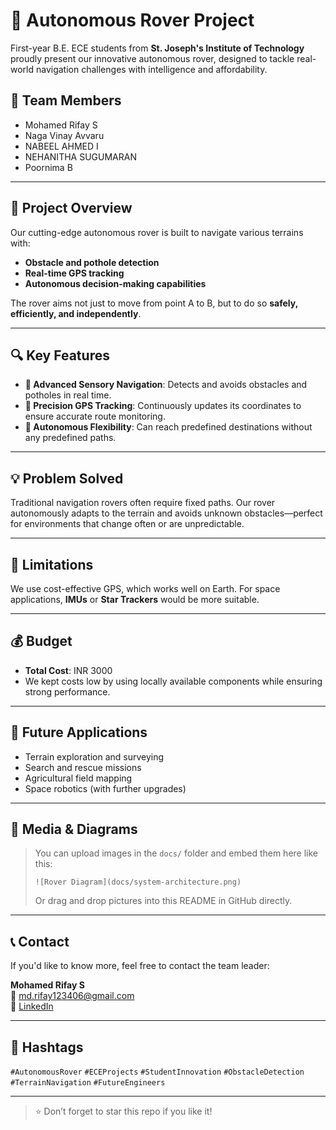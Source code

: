 # 🚀 Autonomous Rover Project

First-year B.E. ECE students from **St. Joseph's Institute of Technology** proudly present our innovative autonomous rover, designed to tackle real-world navigation challenges with intelligence and affordability.

## 👥 Team Members
- Mohamed Rifay S  
- Naga Vinay Avvaru  
- NABEEL AHMED I  
- NEHANITHA SUGUMARAN  
- Poornima B  

---

## 🌟 Project Overview

Our cutting-edge autonomous rover is built to navigate various terrains with:

- **Obstacle and pothole detection**
- **Real-time GPS tracking**
- **Autonomous decision-making capabilities**

The rover aims not just to move from point A to B, but to do so **safely, efficiently, and independently**.

---

## 🔍 Key Features

- **🧠 Advanced Sensory Navigation**: Detects and avoids obstacles and potholes in real time.
- **📍 Precision GPS Tracking**: Continuously updates its coordinates to ensure accurate route monitoring.
- **🤖 Autonomous Flexibility**: Can reach predefined destinations without any predefined paths.

---

## 💡 Problem Solved

Traditional navigation rovers often require fixed paths. Our rover autonomously adapts to the terrain and avoids unknown obstacles—perfect for environments that change often or are unpredictable.

---

## 🚧 Limitations

We use cost-effective GPS, which works well on Earth. For space applications, **IMUs** or **Star Trackers** would be more suitable.

---

## 💰 Budget

- **Total Cost**: INR 3000  
- We kept costs low by using locally available components while ensuring strong performance.

---

## 🔮 Future Applications

- Terrain exploration and surveying
- Search and rescue missions
- Agricultural field mapping
- Space robotics (with further upgrades)

---

## 📸 Media & Diagrams

> You can upload images in the `docs/` folder and embed them here like this:
>  
> `![Rover Diagram](docs/system-architecture.png)`  
>  
> Or drag and drop pictures into this README in GitHub directly.

---

## 📞 Contact

If you'd like to know more, feel free to contact the team leader:

**Mohamed Rifay S**  
📧 md.rifay123406@gmail.com  
🔗 [LinkedIn](https://www.linkedin.com/in/mohamed-rifay-57751a295)

---

## 🔖 Hashtags

`#AutonomousRover` `#ECEProjects` `#StudentInnovation` `#ObstacleDetection` `#TerrainNavigation` `#FutureEngineers`

---

> ⭐ Don’t forget to star this repo if you like it!

